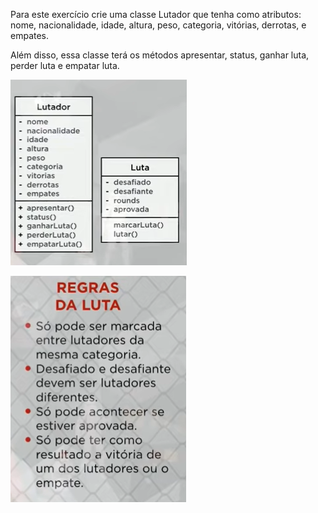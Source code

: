 Para este exercício crie uma classe Lutador que tenha como atributos:
nome, nacionalidade, idade, altura, peso, categoria, vitórias, derrotas, e empates. 
<p>Além disso, essa classe terá os métodos apresentar, status, ganhar luta, perder luta e empatar luta.

![img.png](img.png)

![img_1.png](img_1.png)